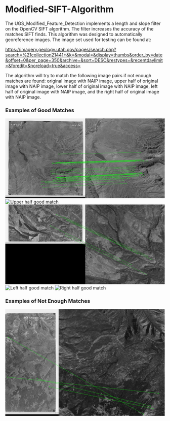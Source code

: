 # Modified-SIFT-Algorithm

The UGS_Modified_Feature_Detection implements a length and slope filter on the OpenCV SIFT algorithm. The filter increases the accuracy of the matches SIFT finds. This algorithm was designed to automatically georeference images. The image set used for testing can be found at: 

https://imagery.geology.utah.gov/pages/search.php?search=%21collection21441+&k=&modal=&display=thumbs&order_by=date&offset=0&per_page=350&archive=&sort=DESC&restypes=&recentdaylimit=&foredit=&noreload=true&access=

The algorithm will try to match the following image pairs if not enough matches are found: original image with NAIP image, upper half of original image with NAIP image, lower half of original image with NAIP image, left half of original image with NAIP image, and the right half of original image with NAIP image. 

### Examples of Good Matches
![Full good match](Photos/244089_38.6946_-109.3414.jpg)
![Upper half good match]()
![Lower half good match](Photos/244220_38.3541_-109.1165_lower_half.jpg)
![Left half good match]()
![Right half good match]()

### Examples of Not Enough Matches
![Bad Match](Photos/244065_38.596_-109.2282_right_half.jpg)
